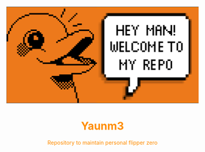 <header>
<p align="center">
  <img src="./.github/assets/header.png" alt="header picture">
</p>
<h1 align="center"><span style="color: darkorange">Yaunm3</span></h1>
<p align="center" style="color: darkorange">Repository to maintain personal flipper zero</p>
</header>
